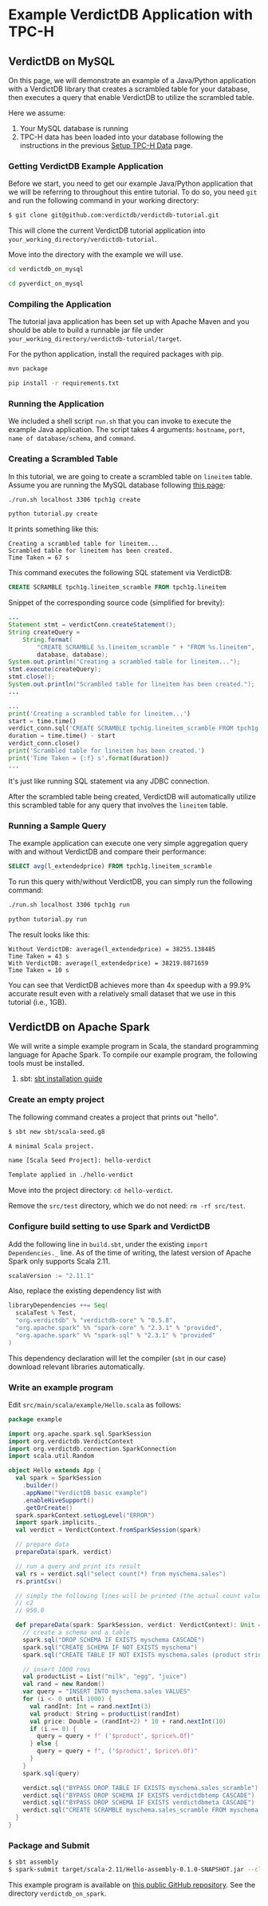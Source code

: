 # Example VerdictDB Application with TPC-H

## VerdictDB on MySQL

On this page, we will demonstrate an example of a Java/Python application with a VerdictDB library that creates a scrambled table for your database, then executes a query that enable VerdictDB to utilize the scrambled table.

Here we assume:

1. Your MySQL database is running
1. TPC-H data has been loaded into your database following the instructions in the previous [Setup TPC-H Data](/tutorial/tpch/) page.


### Getting VerdictDB Example Application

Before we start, you need to get our example Java/Python application that we will be referring to throughout this entire tutorial. To do so, you need `git` and run the following command in your working directory:

```bash
$ git clone git@github.com:verdictdb/verdictdb-tutorial.git
```

This will clone the current VerdictDB tutorial application into `your_working_directory/verdictdb-tutorial`.

Move into the directory with the example we will use.

```bash tab='Java'
cd verdictdb_on_mysql
```

```bash tab='Python'
cd pyverdict_on_mysql
```

### Compiling the Application

The tutorial java application has been set up with Apache Maven and you should be able to build a runnable jar file under `your_working_directory/verdictdb-tutorial/target`.

For the python application, install the required packages with pip.


```bash tab='Java'
mvn package
```

```bash tab='Python'
pip install -r requirements.txt
```


### Running the Application

We included a shell script `run.sh` that you can invoke to execute the example Java application.
The script takes 4 arguments: `hostname`, `port`, `name of database/schema`, and `command`.

### Creating a Scrambled Table

In this tutorial, we are going to create a scrambled table on `lineitem` table. Assume you are running the MySQL database following [this page](/tutorial/setup/mysql/):

```bash tab='Java'
./run.sh localhost 3306 tpch1g create
```

```bash tab='Python'
python tutorial.py create
```

It prints something like this:

```
Creating a scrambled table for lineitem...
Scrambled table for lineitem has been created.
Time Taken = 67 s
```

This command executes the following SQL statement via VerdictDB:

```SQL
CREATE SCRAMBLE tpch1g.lineitem_scramble FROM tpch1g.lineitem
```

Snippet of the corresponding source code (simplified for brevity):

```java tab='Java'
...
Statement stmt = verdictConn.createStatement();
String createQuery =
    String.format(
        "CREATE SCRAMBLE %s.lineitem_scramble " + "FROM %s.lineitem",
        database, database);
System.out.println("Creating a scrambled table for lineitem...");
stmt.execute(createQuery);
stmt.close();
System.out.println("Scrambled table for lineitem has been created.");
...
```

```python tab='Python'
...
print('Creating a scrambled table for lineitem...')
start = time.time()
verdict_conn.sql('CREATE SCRAMBLE tpch1g.lineitem_scramble FROM tpch1g.lineitem')
duration = time.time() - start
verdict_conn.close()
print('Scrambled table for lineitem has been created.')
print('Time Taken = {:f} s'.format(duration))
...
```

It's just like running SQL statement via any JDBC connection.

After the scrambled table being created, VerdictDB will automatically utilize this scrambled table for any query that involves the `lineitem` table.

### Running a Sample Query

The example application can execute one very simple aggregation query with and without VerdictDB and compare their performance:

```SQL
SELECT avg(l_extendedprice) FROM tpch1g.lineitem_scramble
```

To run this query with/without VerdictDB, you can simply run the following command:

```bash tab='Java'
./run.sh localhost 3306 tpch1g run
```

```bash tab='Python'
python tutorial.py run
```

The result looks like this:
```
Without VerdictDB: average(l_extendedprice) = 38255.138485
Time Taken = 43 s
With VerdictDB: average(l_extendedprice) = 38219.8871659
Time Taken = 10 s
```

You can see that VerdictDB achieves more than 4x speedup with a 99.9% accurate result even with a relatively small dataset that we use in this tutorial (i.e., 1GB).


## VerdictDB on Apache Spark


We will write a simple example program in Scala, the standard programming language for Apache Spark. To compile our example program, the following tools must be installed.

1. sbt: [sbt installation guide](https://www.scala-sbt.org/1.0/docs/Setup.html)


### Create an empty project

The following command creates a project that prints out "hello".

```bash
$ sbt new sbt/scala-seed.g8

A minimal Scala project.

name [Scala Seed Project]: hello-verdict

Template applied in ./hello-verdict
```

Move into the project directory: `cd hello-verdict`.

Remove the `src/test` directory, which we do not need: `rm -rf src/test`.



### Configure build setting to use Spark and VerdictDB

Add the following line in `build.sbt`, under the existing `import Dependencies._` line. As of the time of writing, the latest version of Apache Spark only supports Scala 2.11.

```scala
scalaVersion := "2.11.1"
```

Also, replace the existing dependency list with

```scala
libraryDependencies ++= Seq(
  scalaTest % Test,
  "org.verdictdb" % "verdictdb-core" % "0.5.8",
  "org.apache.spark" %% "spark-core" % "2.3.1" % "provided",
  "org.apache.spark" %% "spark-sql" % "2.3.1" % "provided"
)
```

This dependency declaration will let the compiler (`sbt` in our case) download relevant libraries automatically.


### Write an example program

Edit `src/main/scala/example/Hello.scala` as follows:

```scala
package example

import org.apache.spark.sql.SparkSession
import org.verdictdb.VerdictContext
import org.verdictdb.connection.SparkConnection
import scala.util.Random

object Hello extends App {
  val spark = SparkSession
    .builder()
    .appName("VerdictDB basic example")
    .enableHiveSupport()
    .getOrCreate()
  spark.sparkContext.setLogLevel("ERROR")
  import spark.implicits._
  val verdict = VerdictContext.fromSparkSession(spark)

  // prepare data
  prepareData(spark, verdict)

  // run a query and print its result
  val rs = verdict.sql("select count(*) from myschema.sales")
  rs.printCsv()

  // simply the following lines will be printed (the actual count value may vary)
  // c2
  // 950.0

  def prepareData(spark: SparkSession, verdict: VerdictContext): Unit = {
    // create a schema and a table
    spark.sql("DROP SCHEMA IF EXISTS myschema CASCADE")
    spark.sql("CREATE SCHEMA IF NOT EXISTS myschema")
    spark.sql("CREATE TABLE IF NOT EXISTS myschema.sales (product string, price double)")

    // insert 1000 rows
    val productList = List("milk", "egg", "juice")
    val rand = new Random()
    var query = "INSERT INTO myschema.sales VALUES"
    for (i <- 0 until 1000) {
      val randInt: Int = rand.nextInt(3)
      val product: String = productList(randInt)
      val price: Double = (randInt+2) * 10 + rand.nextInt(10)
      if (i == 0) {
        query = query + f" ('$product', $price%.0f)"
      } else {
        query = query + f", ('$product', $price%.0f)"
      }
    }
    spark.sql(query)

    verdict.sql("BYPASS DROP TABLE IF EXISTS myschema.sales_scramble")
    verdict.sql("BYPASS DROP SCHEMA IF EXISTS verdictdbtemp CASCADE")
    verdict.sql("BYPASS DROP SCHEMA IF EXISTS verdictdbmeta CASCADE")
    verdict.sql("CREATE SCRAMBLE myschema.sales_scramble FROM myschema.sales BLOCKSIZE 100")
  }
}
```


### Package and Submit

```bash
$ sbt assembly
$ spark-submit target/scala-2.11/Hello-assembly-0.1.0-SNAPSHOT.jar --class example.Hello
```

This example program is available on [this public GitHub repository](https://github.com/verdictdb/verdictdb-tutorial). See the directory `verdictdb_on_spark`.
